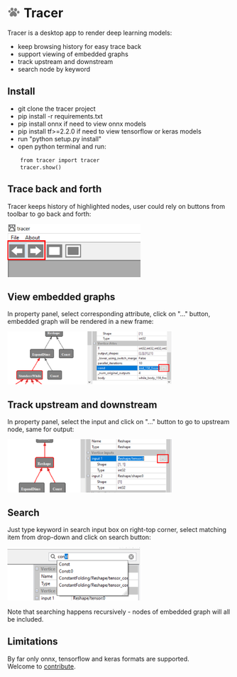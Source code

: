 # <img src="https://github.com/RandySheriffH/tracer/blob/master/snaps/Tracer.jpg" width=30 height=25> Tracer
Tracer is a desktop app to render deep learning models:

- keep browsing history for easy trace back
- support viewing of embedded graphs
- track upstream and downstream
- search node by keyword

## Install

- git clone the tracer project
- pip install -r requirements.txt
- pip install onnx if need to view onnx models
- pip install tf>=2.2.0 if need to view tensorflow or keras models
- run "python setup.py install"
- open python terminal and run:
```
    from tracer import tracer
    tracer.show()
```

## Trace back and forth
Tracer keeps history of highlighted nodes, user could rely on buttons from toolbar to go back and forth:

<img src="https://github.com/RandySheriffH/tracer/blob/master/snaps/BackForth.PNG" width=300 height=120>

## View embedded graphs
In property panel, select corresponding attribute, click on "..." button, embedded graph will be rendered in a new frame:

<img src="https://github.com/RandySheriffH/tracer/blob/master/snaps/OpenEmbedded.PNG" width=370 height=120>

## Track upstream and downstream
In property panel, select the input and click on "..." button to go to upstream node, same for output:

<img src="https://github.com/RandySheriffH/tracer/blob/master/snaps/Upstream.PNG" width=370 height=120>

## Search
Just type keyword in search input box on right-top corner, select matching item from drop-down and click on search button:

<img src="https://github.com/RandySheriffH/tracer/blob/master/snaps/Search.PNG" width=300 height=120>

Note that searching happens recursively - nodes of embedded graph will all be included.

## Limitations
By far only onnx, tensorflow and keras formats are supported.\
Welcome to [contribute](https://github.com/RandySheriffH/tracer/blob/master/docs/CONTRIBUTE.md).
